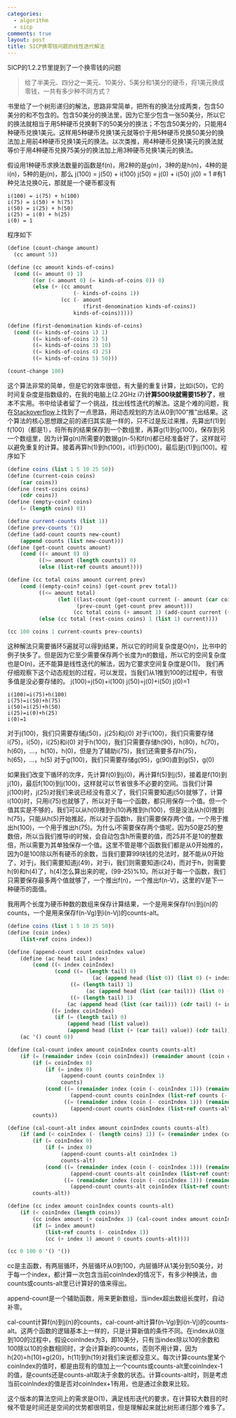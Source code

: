 ```yaml
--- 
categories: 
  - algorithm
  - sicp
comments: true
layout: post
title: SICP换零钱问题的线性迭代解法
---
```

SICP的1.2.2节里提到了一个换零钱的问题
> 给了半美元、四分之一美元、10美分、5美分和1美分的硬币，将1美元换成零钱，一共有多少种不同方式？

书里给了一个树形递归的解法，思路非常简单，把所有的换法分成两类，包含50美分的和不包含的。包含50美分的换法里，因为它至少包含一张50美分，所以它的换法就相当于用5种硬币兑换剩下的50美分的换法；不包含50美分的，只能用4种硬币兑换1美元。这样用5种硬币兑换1美元就等价于用5种硬币兑换50美分的换法加上用前4种硬币兑换1美元的换法。以次类推，用4种硬币兑换1美元的换法就等价于用4种硬币兑换75美分的换法加上用3种硬币兑换1美元的换法。

假设用1种硬币求换法数量的函数是f(n)，用2种的是g(n)，3种的是h(n)，4种的是i(n)，5种的是j(n)，那么
    j(100) = j(50) + i(100)
    j(50) = j(0) + i(50)
    j(0) = 1 #有1种兑法兑换0元，那就是一个硬币都没有

    i(100) = i(75) + h(100)
    i(75) = i(50) + h(75)
    i(50) = i(25) + h(50)
    i(25) = i(0) + h(25)
    i(0) = 1
程序如下
``` scheme 
(define (count-change amount)
  (cc amount 5))

(define (cc amount kinds-of-coins)
  (cond ((= amount 0) 1)
        ((or (< amount 0) (= kinds-of-coins 0)) 0)
        (else (+ (cc amount
                     (- kinds-of-coins 1))
                 (cc (- amount
                        (first-denomination kinds-of-coins))
                     kinds-of-coins)))))

(define (first-denomination kinds-of-coins)
  (cond ((= kinds-of-coins 1) 1)
        ((= kinds-of-coins 2) 5)
        ((= kinds-of-coins 3) 10)
        ((= kinds-of-coins 4) 25)
        ((= kinds-of-coins 5) 50)))

(count-change 100)
```
这个算法非常的简单，但是它的效率很低，有大量的重复计算，比如i(50)，它的时间复杂度是指数级的，在我的电脑上(2.2GHz i7)**计算500块就需要15秒了**，根本不实用。书中给读者留了一个挑战，找出线性迭代的解法。这是个难的问题，我在[Stackoverflow](http://stackoverflow.com/questions/1485022/sicp-making-change/)上找到了一点思路，用动态规划的方法从0到100“推”出结果。这个算法的核心思想跟之前的递归其实是一样的，只不过是反过来推，先算出f(1)到f(100)（都是1），将所有的结果保存到一个数组里，再算g(1)到g(100)，保存到另一个数组里，因为计算g(n)所需要的数据g(n-5)和f(n)都已经准备好了，这样就可以避免重复的计算。接着再算h(1)到h(100)，i(1)到i(100)，最后是j(1)到j(100)。程序如下
``` scheme
(define coins (list 1 5 10 25 50))
(define (current-coin coins)
    (car coins))
(define (rest-coins coins)
    (cdr coins))
(define (empty-coin? coins)
    (= (length coins) 0))

(define current-counts (list 1))
(define prev-counts '())
(define (add-count counts new-count)
    (append counts (list new-count)))
(define (get-count counts amount)
    (cond ((< amount 0) 0)
          ((>= amount (length counts)) 0)
          (else (list-ref counts amount))))

(define (cc total coins amount current prev)
    (cond ((empty-coin? coins) (get-count prev total))
          ((<= amount total)
                (let ((last-count (get-count current (- amount (car coins))))
                      (prev-count (get-count prev amount)))
                     (cc total coins (+ amount 1) (add-count current (+ last-count prev-count)) prev)))
          (else (cc total (rest-coins coins) 1 (list 1) current))))

(cc 100 coins 1 current-counts prev-counts)
```
这种解法只需要循环5遍就可以得到结果，所以它的时间复杂度是O(n)，比书中的例子快多了。但是因为它至少需要保存两个长度为n的数组，所以它的空间复杂度也是O(n)，还不能算是线性迭代的解法，因为它要求空间复杂度是O(1)。
我们再仔细观察下这个动态规划的过程，可以发现，当我们从1推到100的过程中，有很多值是没必要存储的。
    j(100)=j(50)+i(100)
    j(50)=j(0)+i(50)
    j(0)=1

    i(100)=i(75)+h(100)
    i(75)=i(50)+h(75)
    i(50)=i(25)+h(50)
    i(25)=i(0)+h(25)
    i(0)=1
对于j(100)，我们只需要存储j(50)，j(25)和j(0)
对于i(100)，我们只需要存储i(75)，i(50)，i(25)和i(0)
对于h(100)，我们只需要存储h(90)，h(80)，h(70)，h(60)，…，h(10)，h(0)，但是为了辅助i(75)，我们还需要多存h(75)，h(65)，…，h(5)
对于g(100)，我们只需要存储g(95)，g(90)直到g(5)，g(0)

如果我们改变下循环的次序，先计算f(0)到j(0)，再计算f(5)到j(5)，接着是f(10)到j(10)，最后f(100)到j(100)，这样就可以节省很多不必要的空间。当我们计算j(100)时，j(25)对我们来说已经没有意义了，我们只需要知道j(50)就够了，计算i(100)时，只用i(75)也就够了，所以对于每一个函数，都只用保存一个值。但一个值其实是不够的，我们可以从h(0)推到h(10)再推到h(100)，但是没法从h(0)推到h(75)，只能从h(5)开始推起，所以对于函数h，我们需要保存两个值，一个用于推出h(100)，一个用于推出h(75)。为什么i不需要保存两个值呢，因为50是25的整数倍，所以当我们推导i的时候，会自动包含h所需要的值，而25并不是10的整数倍，所以需要为其单独保存一个值。这里不管是哪个函数我们都是从0开始推的，因为0是100除以所有硬币的余数，当我们要算99块钱的兑法时，就不能从0开始了，对于j，我们需要知道j(49)，对于i，我们则需要知道i(24)，而对于h，则需要h(9)和h(4)了，h(4)怎么算出来的呢，(99-25)%10。所以对于每一个函数，我们只需要保存最多两个值就够了，一个推出f(n)，一个推出f(n-V)，这里的V是下一种硬币的面值。

我用两个长度为硬币种数的数组来保存计算结果，一个是用来保存f(n)到j(n)的counts，一个是用来保存f(n-Vg)到i(n-Vj)的counts-alt。
``` scheme
(define coins (list 1 5 10 25 50))
(define (coin index)
    (list-ref coins index))

(define (append-count count coinIndex value)
    (define (ac head tail index)
        (cond ((< index coinIndex)
               (cond ((= (length tail) 0)
                           (ac (append head (list 0)) (list 0) (+ index 1)))
                    ((= (length tail) 1)
                         (ac (append head (list (car tail))) (list 0) (+ index 1)))
                    ((> (length tail) 1)
                   (ac (append head (list (car tail))) (cdr tail) (+ index 1)))))
              ((= index coinIndex)
               (if (= (length tail) 0)
                   (append head (list value))
                   (append head (list (+ (car tail) value)) (cdr tail))))))
    (ac '() count 0))

(define (cal-count index amount coinIndex counts counts-alt)
    (if (= (remainder index (coin coinIndex)) (remainder amount (coin coinIndex)))
        (if (= coinIndex 0)
            (if (= index 0)
                 (append-count counts coinIndex 1)
                 counts)
            (cond ((= (remainder index (coin (- coinIndex 1))) (remainder amount (coin (- coinIndex 1))))
                    (append-count counts coinIndex (list-ref counts (- coinIndex 1))))
                  ((= (remainder index (coin (- coinIndex 1))) (remainder (- amount (coin coinIndex)) (coin (- coinIndex 1))))
                    (append-count counts coinIndex (list-ref counts-alt (- coinIndex 1))))))
        counts))

(define (cal-count-alt index amount coinIndex counts counts-alt)
    (if (and (< coinIndex (- (length coins) 1)) (= (remainder index (coin coinIndex)) (remainder (- amount (coin (+ coinIndex 1))) (coin coinIndex))))
        (if (= coinIndex 0)
            (if (= index 0)
                 (append-count counts-alt coinIndex 1)
                 counts-alt)
            (cond ((= (remainder index (coin (- coinIndex 1))) (remainder amount (coin (- coinIndex 1))))
                    (append-count counts-alt coinIndex (list-ref counts (- coinIndex 1))))
                  ((= (remainder index (coin (- coinIndex 1))) (remainder (- amount (coin coinIndex)) (coin (- coinIndex 1))))
                    (append-count counts-alt coinIndex (list-ref counts-alt (- coinIndex 1))))))
        counts-alt))

(define (cc index amount coinIndex counts counts-alt)
    (if (< coinIndex (length coins))
        (cc index amount (+ coinIndex 1) (cal-count index amount coinIndex counts counts-alt) (cal-count-alt index amount coinIndex counts counts-alt))
        (if (= index amount)
            (list-ref counts (- coinIndex 1))
            (cc (+ index 1) amount 0 counts counts-alt))))

(cc 0 100 0 '() '())
```
cc是主函数，有两层循环，外层循环从0到100，内层循环从1美分到50美分，对于每一个index，都计算一次包含当前coinIndex的情况下，有多少种换法，由counts或counts-alt里已计算好的值来得出。

append-count是一个辅助函数，用来更新数组，当index超出数组长度时，自动补零。

cal-count计算f(n)到j(n)的counts，cal-count-alt计算f(n-Vg)到i(n-Vj)的counts-alt。这两个函数的逻辑基本上一样的，只是计算新值的条件不同。在index从0涨到100的过程中，假设coinIndex为3，即10美分，只有当index除以10的余数和100除以10的余数相同时，才会计算新的counts，否则不用计算，因为h(20)=h(10)+g(20)，h(11)到h(19)对我们来说都没意义。每次计算counts里某个coinIndex的值时，都是由现有的值加上一个counts或counts-alt里coinIndex-1的值，是counts还是counts-alt取决于余数的状态。计算counts-alt时，则是考虑当前coinIndex的值是否对coinIndex+1有用，也是通过余数来比较。

这个版本的算法空间上的需求是O(1)，满足线形迭代的要求，在计算较大数目的时候不管是时间还是空间的优势都很明显，但是理解起来就比树形递归那个难多了。

